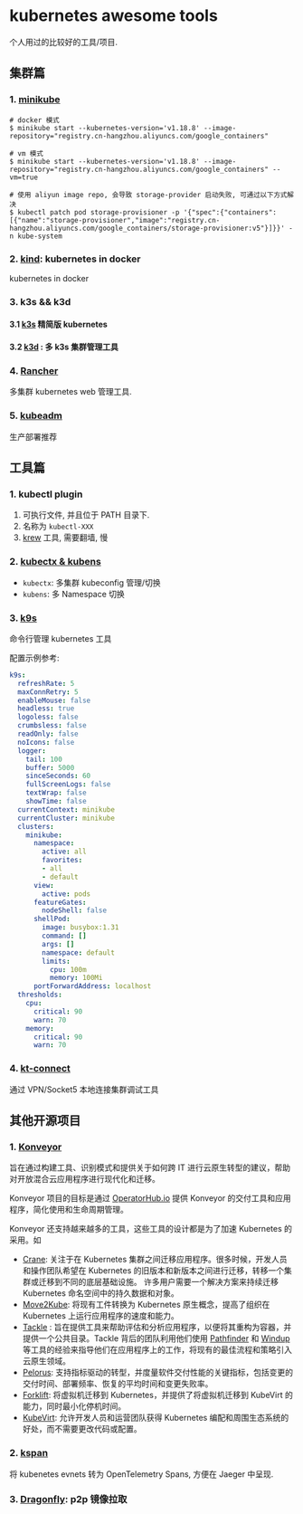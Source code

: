 # kubernetes awesome tools

个人用过的比较好的工具/项目.

## 集群篇
### 1. [minikube](https://github.com/kubernetes/minikube)

```shell
# docker 模式
$ minikube start --kubernetes-version='v1.18.8' --image-repository="registry.cn-hangzhou.aliyuncs.com/google_containers"

# vm 模式
$ minikube start --kubernetes-version='v1.18.8' --image-repository="registry.cn-hangzhou.aliyuncs.com/google_containers" --vm=true

# 使用 aliyun image repo, 会导致 storage-provider 启动失败, 可通过以下方式解决
$ kubectl patch pod storage-provisioner -p '{"spec":{"containers":[{"name":"storage-provisioner","image":"registry.cn-hangzhou.aliyuncs.com/google_containers/storage-provisioner:v5"}]}}' -n kube-system
```

### 2. [kind]((https://github.com/kubernetes-sigs/kind)): kubernetes in docker
kubernetes in docker

### 3. k3s && k3d
#### 3.1 [k3s]((https://github.com/k3s-io/k3s)) 精简版 kubernetes

#### 3.2 [k3d]((https://github.com/rancher/k3d)) : 多 k3s 集群管理工具

### 4. [Rancher](https://github.com/rancher/rancher)

多集群 kubernetes web 管理工具.

### 5. [kubeadm](https://github.com/kubernetes/kubeadm)

生产部署推荐

## 工具篇
### 1. kubectl plugin
1. 可执行文件, 并且位于 PATH 目录下.
2. 名称为 `kubectl-XXX`
3. [krew](https://github.com/kubernetes-sigs/krew) 工具, 需要翻墙, 慢

### 2. [kubectx & kubens](https://github.com/ahmetb/kubectx)
- `kubectx`: 多集群 kubeconfig 管理/切换
- `kubens`: 多 Namespace 切换

### 3. [k9s](https://github.com/derailed/k9s)
命令行管理 kubernetes 工具

配置示例参考:
```yaml
k9s:
  refreshRate: 5
  maxConnRetry: 5
  enableMouse: false
  headless: true
  logoless: false
  crumbsless: false
  readOnly: false
  noIcons: false
  logger:
    tail: 100
    buffer: 5000
    sinceSeconds: 60
    fullScreenLogs: false
    textWrap: false
    showTime: false
  currentContext: minikube
  currentCluster: minikube
  clusters:
    minikube:
      namespace:
        active: all
        favorites:
        - all
        - default
      view:
        active: pods
      featureGates:
        nodeShell: false
      shellPod:
        image: busybox:1.31
        command: []
        args: []
        namespace: default
        limits:
          cpu: 100m
          memory: 100Mi
      portForwardAddress: localhost
  thresholds:
    cpu:
      critical: 90
      warn: 70
    memory:
      critical: 90
      warn: 70
```

### 4. [kt-connect](https://github.com/alibaba/kt-connect)
通过 VPN/Socket5 本地连接集群调试工具

## 其他开源项目

### 1. [Konveyor](http://www.konveyor.io/)
旨在通过构建工具、识别模式和提供关于如何跨 IT 进行云原生转型的建议，帮助对开放混合云应用程序进行现代化和迁移。

Konveyor 项目的目标是通过 [OperatorHub.io](https://operatorhub.io/) 提供 Konveyor 的交付工具和应用程序，简化使用和生命周期管理。

Konveyor 还支持越来越多的工具，这些工具的设计都是为了加速 Kubernetes 的采用。如
- [Crane](https://github.com/konveyor/mig-operator): 关注于在 Kubernetes 集群之间迁移应用程序。很多时候，开发人员和操作团队希望在 Kubernetes 的旧版本和新版本之间进行迁移，转移一个集群或迁移到不同的底层基础设施。
    许多用户需要一个解决方案来持续迁移 Kubernetes 命名空间中的持久数据和对象。
- [Move2Kube](https://konveyor.io/move2kube/): 将现有工件转换为 Kubernetes 原生概念，提高了组织在 Kubernetes 上运行应用程序的速度和能力。
- [Tackle](https://github.com/konveyor/tackle-application-inventory) : 旨在提供工具来帮助评估和分析应用程序，以便将其重构为容器，并提供一个公共目录。Tackle 背后的团队利用他们使用 [Pathfinder](https://github.com/redhat-cop/pathfinder) 和 [Windup](https://github.com/windup) 等工具的经验来指导他们在应用程序上的工作，将现有的最佳流程和策略引入云原生领域。
- [Pelorus](https://github.com/redhat-cop/pelorus): 支持指标驱动的转型，并度量软件交付性能的关键指标，包括变更的交付时间、部署频率、恢复的平均时间和变更失败率。
- [Forklift](https://github.com/konveyor/forklift-operator): 将虚拟机迁移到 Kubernetes，并提供了将虚拟机迁移到 KubeVirt 的能力，同时最小化停机时间。
- [KubeVirt](https://kubevirt.io/): 允许开发人员和运营团队获得 Kubernetes 编配和周围生态系统的好处，而不需要更改代码或配置。

### 2. [kspan](https://github.com/weaveworks-experiments/kspan)
将 kubenetes evnets 转为 OpenTelemetry Spans, 方便在 Jaeger 中呈现.

### 3. [Dragonfly](https://github.com/dragonflyoss/Dragonfly): p2p 镜像拉取
